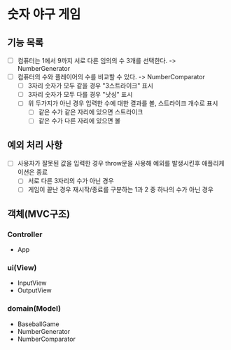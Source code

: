 # 숫자 야구 게임

## 기능 목록

- [ ] 컴퓨터는 1에서 9까지 서로 다른 임의의 수 3개를 선택한다. -> NumberGenerator
- [ ] 컴퓨터의 수와 플레이어의 수를 비교할 수 있다. -> NumberComparator
  - [ ] 3자리 숫자가 모두 같을 경우 "3스트라이크" 표시
  - [ ] 3자리 숫자가 모두 다를 경우 "낫싱" 표시
  - [ ] 위 두가지가 아닌 경우 입력한 수에 대한 결과를 볼, 스트라이크 개수로 표시
    - [ ] 같은 수가 같은 자리에 있으면 스트라이크
    - [ ] 같은 수가 다른 자리에 있으면 볼

## 예외 처리 사항

- [ ] 사용자가 잘못된 값을 입력한 경우 throw문을 사용해 예외를 발생시킨후 애플리케이션은 종료
  - [ ] 서로 다른 3자리의 수가 아닌 경우
  - [ ] 게임이 끝난 경우 재시작/종료를 구분하는 1과 2 중 하나의 수가 아닌 경우

## 객체(MVC구조)

### Controller

- App

### ui(View)

- InputView
- OutputView

### domain(Model)

- BaseballGame
- NumberGenerator
- NumberComparator
